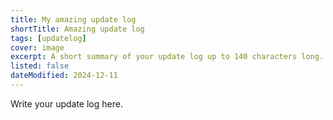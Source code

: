 ```yaml
---
title: My amazing update log
shortTitle: Amazing update log
tags: [updatelog]
cover: image
excerpt: A short summary of your update log up to 140 characters long.
listed: false
dateModified: 2024-12-11
---
```


Write your update log here.
